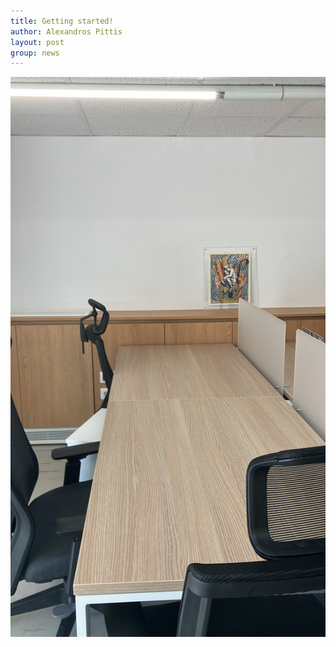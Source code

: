 ```yaml
---
title: Getting started!
author: Alexandros Pittis
layout: post
group: news
---
```

 <img src="/static/img/news/Lab_DS_1.jpg" alt="Lab DS 1" class="img-fluid">

